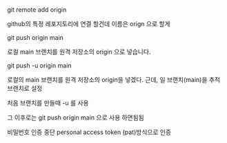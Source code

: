 ### 


git remote add origin

github의 특정 레포지토리에 연결 할건데 이름은 orign 으로 할게

git push origin main

로컬 main 브랜치를 원격 저장소의 origin 으로 넣습니다.

git push -u origin main

로컬의 main 브랜치를 원격 저장소의 origin을 넣겠다. 근데, 일 브랜치(main)을 추적 브랜치로 설정

처음 브랜치를 만들때 -u 를 사용

그 이후로는 git push origin main 으로 사용 하면됨됨


비밀번호 인증 중단
personal access token (pat)방식으로 인증